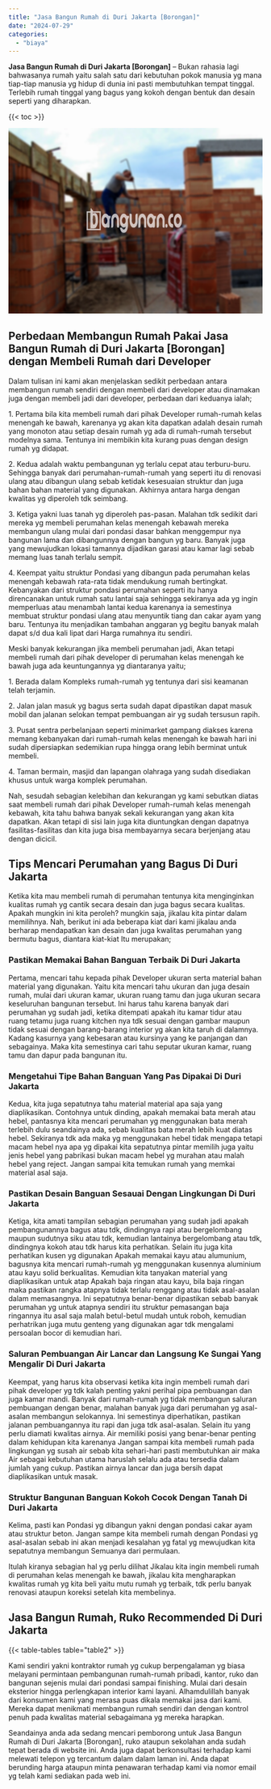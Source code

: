 ```yaml
---
title: "Jasa Bangun Rumah di Duri Jakarta [Borongan]"
date: "2024-07-29"
categories: 
  - "biaya"
---
```


**Jasa Bangun Rumah di Duri Jakarta \[Borongan\]** – Bukan rahasia lagi bahwasanya rumah yaitu salah satu dari kebutuhan pokok manusia yg mana tiap-tiap manusia yg hidup di dunia ini pasti membutuhkan tempat tinggal. Terlebih rumah tinggal yang bagus yang kokoh dengan bentuk dan desain seperti yang diharapkan.

{{< toc >}}

![Jasa Bangun Rumah di Duri Jakarta [Borongan]](/images/borong-bangunan-32.png)

## Perbedaan Membangun Rumah Pakai Jasa Bangun Rumah di Duri Jakarta \[Borongan\] dengan Membeli Rumah dari Developer

Dalam tulisan ini kami akan menjelaskan sedikit perbedaan antara membangun rumah sendiri dengan membeli dari developer atau dinamakan juga dengan membeli jadi dari developer, perbedaan dari keduanya ialah;

1\. Pertama bila kita membeli rumah dari pihak Developer rumah-rumah kelas menengah ke bawah, karenanya yg akan kita dapatkan adalah desain rumah yang monoton atau setiap desain rumah yg ada di rumah-rumah tersebut modelnya sama. Tentunya ini membikin kita kurang puas dengan design rumah yg didapat.

2\. Kedua adalah waktu pembangunan yg terlalu cepat atau terburu-buru. Sehingga banyak dari perumahan-rumah-rumah yang seperti itu di renovasi ulang atau dibangun ulang sebab ketidak kesesuaian struktur dan juga bahan bahan material yang digunakan. Akhirnya antara harga dengan kwalitas yg diperoleh tdk seimbang.

3\. Ketiga yakni luas tanah yg diperoleh pas-pasan. Malahan tdk sedikit dari mereka yg membeli perumahan kelas menengah kebawah mereka membangun ulang mulai dari pondasi dasar bahkan menggempur nya bangunan lama dan dibangunnya dengan bangun yg baru. Banyak juga yang mewujudkan lokasi tamannya dijadikan garasi atau kamar lagi sebab memang luas tanah terlalu sempit.

4\. Keempat yaitu struktur Pondasi yang dibangun pada perumahan kelas menengah kebawah rata-rata tidak mendukung rumah bertingkat. Kebanyakan dari struktur pondasi perumahan seperti itu hanya direncanakan untuk rumah satu lantai saja sehingga sekiranya ada yg ingin memperluas atau menambah lantai kedua karenanya ia semestinya membuat struktur pondasi ulang atau menyuntik tiang dan cakar ayam yang baru. Tentunya itu menjadikan tambahan anggaran yg begitu banyak malah dapat s/d dua kali lipat dari Harga rumahnya itu sendiri.

Meski banyak kekurangan jika membeli perumahan jadi, Akan tetapi membeli rumah dari pihak developer di perumahan kelas menengah ke bawah juga ada keuntungannya yg diantaranya yaitu;

1\. Berada dalam Kompleks rumah-rumah yg tentunya dari sisi keamanan telah terjamin.

2\. Jalan jalan masuk yg bagus serta sudah dapat dipastikan dapat masuk mobil dan jalanan selokan tempat pembuangan air yg sudah tersusun rapih.

3\. Pusat sentra perbelanjaan seperti minimarket gampang diakses karena memang kebanyakan dari rumah-rumah kelas menengah ke bawah hari ini sudah dipersiapkan sedemikian rupa hingga orang lebih berminat untuk membeli.

4\. Taman bermain, masjid dan lapangan olahraga yang sudah disediakan khusus untuk warga komplek perumahan.

Nah, sesudah sebagian kelebihan dan kekurangan yg kami sebutkan diatas saat membeli rumah dari pihak Developer rumah-rumah kelas menengah kebawah, kita tahu bahwa banyak sekali kekurangan yang akan kita dapatkan. Akan tetapi di sisi lain juga kita diuntungkan dengan dapatnya fasilitas-fasilitas dan kita juga bisa membayarnya secara berjenjang atau dengan dicicil.

## Tips Mencari Perumahan yang Bagus Di Duri Jakarta

Ketika kita mau membeli rumah di perumahan tentunya kita menginginkan kualitas rumah yg cantik secara desain dan juga bagus secara kualitas. Apakah mungkin ini kita peroleh? mungkin saja, jikalau kita pintar dalam memilihnya. Nah, berikut ini ada beberapa kiat dari kami jikalau anda berharap mendapatkan kan desain dan juga kwalitas perumahan yang bermutu bagus, diantara kiat-kiat Itu merupakan;

### Pastikan Memakai Bahan Banguan Terbaik Di Duri Jakarta

Pertama, mencari tahu kepada pihak Developer ukuran serta material bahan material yang digunakan. Yaitu kita mencari tahu ukuran dan juga desain rumah, mulai dari ukuran kamar, ukuran ruang tamu dan juga ukuran secara keseluruhan bangunan tersebut. Ini harus tahu karena banyak dari perumahan yg sudah jadi, ketika ditempati apakah itu kamar tidur atau ruang tetamu juga ruang kitchen nya tdk sesuai dengan gambar maupun tidak sesuai dengan barang-barang interior yg akan kita taruh di dalamnya. Kadang kasurnya yang kebesaran atau kursinya yang ke panjangan dan sebagainya. Maka kita semestinya cari tahu seputar ukuran kamar, ruang tamu dan dapur pada bangunan itu.

### Mengetahui Tipe Bahan Banguan Yang Pas Dipakai Di Duri Jakarta

Kedua, kita juga sepatutnya tahu material material apa saja yang diaplikasikan. Contohnya untuk dinding, apakah memakai bata merah atau hebel, pantasnya kita mencari perumahan yg menggunakan bata merah terlebih dulu seandainya ada, sebab kualitas bata merah lebih kuat diatas hebel. Sekiranya tdk ada maka yg menggunakan hebel tidak mengapa tetapi macam hebel nya apa yg dipakai kita sepatutnya pintar memilih juga yaitu jenis hebel yang pabrikasi bukan macam hebel yg murahan atau malah hebel yang reject. Jangan sampai kita temukan rumah yang memkai material asal saja.

### Pastikan Desain Banguan Sesauai Dengan Lingkungan Di Duri Jakarta

Ketiga, kita amati tampilan sebagian perumahan yang sudah jadi apakah pembangunannya bagus atau tdk, dindingnya rapi atau bergelombang maupun sudutnya siku atau tdk, kemudian lantainya bergelombang atau tdk, dindingnya kokoh atau tdk harus kita perhatikan. Selain itu juga kita perhatikan kusen yg digunakan Apakah memakai kayu atau alumunium, bagusnya kita mencari rumah-rumah yg menggunakan kusennya aluminium atau kayu solid berkualitas. Kemudian kita tanyakan material yang diaplikasikan untuk atap Apakah baja ringan atau kayu, bila baja ringan maka pastikan rangka atapnya tidak terlalu renggang atau tidak asal-asalan dalam memasangnya. Ini sepatutnya benar-benar dipastikan sebab banyak perumahan yg untuk atapnya sendiri itu struktur pemasangan baja ringannya itu asal saja malah betul-betul mudah untuk roboh, kemudian perhatrikan juga mutu genteng yang digunakan agar tdk mengalami persoalan bocor di kemudian hari.

### Saluran Pembuangan Air Lancar dan Langsung Ke Sungai Yang Mengalir Di Duri Jakarta

Keempat, yang harus kita observasi ketika kita ingin membeli rumah dari pihak developer yg tdk kalah penting yakni perihal pipa pembuangan dan juga kamar mandi. Banyak dari rumah-rumah yg tidak membangun saluran pembuangan dengan benar, malahan banyak juga dari perumahan yg asal-asalan membangun selokannya. Ini semestinya diperhatikan, pastikan jalanan pembuangannya itu rapi dan juga tdk asal-asalan. Selain itu yang perlu diamati kwalitas airnya. Air memiliki posisi yang benar-benar penting dalam kehidupan kita karenanya Jangan sampai kita membeli rumah pada lingkungan yg susah air sebab kita sehari-hari pasti membutuhkan air maka Air sebagai kebutuhan utama haruslah selalu ada atau tersedia dalam jumlah yang cukup. Pastikan airnya lancar dan juga bersih dapat diaplikasikan untuk masak.

### Struktur Bangunan Banguan Kokoh Cocok Dengan Tanah Di Duri Jakarta

Kelima, pasti kan Pondasi yg dibangun yakni dengan pondasi cakar ayam atau struktur beton. Jangan sampe kita membeli rumah dengan Pondasi yg asal-asalan sebab ini akan menjadi kesalahan yg fatal yg mewujudkan kita sepatutnya membangun Semuanya dari permulaan.

Itulah kiranya sebagian hal yg perlu dilihat Jikalau kita ingin membeli rumah di perumahan kelas menengah ke bawah, jikalau kita mengharapkan kwalitas rumah yg kita beli yaitu mutu rumah yg terbaik, tdk perlu banyak renovasi ataupun koreksi setelah kita membelinya.

## Jasa Bangun Rumah, Ruko Recommended Di Duri Jakarta

{{< table-tables table="table2" >}}

Kami sendiri yakni kontraktor rumah yg cukup berpengalaman yg biasa melayani permintaan pembangunan rumah-rumah pribadi, kantor, ruko dan bangunan sejenis mulai dari pondasi sampai finishing. Mulai dari desain eksterior hingga perlengkapan interior kami layani. Alhamdulillah banyak dari konsumen kami yang merasa puas dikala memakai jasa dari kami. Mereka dapat menikmati membangun rumah sendiri dan dengan kontrol penuh pada kwalitas material sebagaimana yg mereka harapkan.

Seandainya anda ada sedang mencari pemborong untuk Jasa Bangun Rumah di Duri Jakarta \[Borongan\], ruko ataupun sekolahan anda sudah tepat berada di website ini. Anda juga dapat berkonsultasi terhadap kami melewati telepon yg tercantum dalam dalam laman ini. Anda dapat berunding harga ataupun minta penawaran terhadap kami via nomor email yg telah kami sediakan pada web ini.
